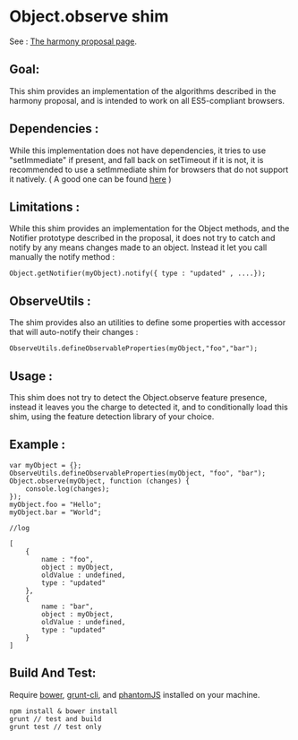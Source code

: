 Object.observe shim
===================

See : [The harmony proposal page](http://wiki.ecmascript.org/doku.php?id=harmony:observe).

Goal:
----

This shim provides an implementation of the algorithms described in the harmony proposal, and is intended to work on all ES5-compliant browsers.


Dependencies :
--------------

While this implementation does not have dependencies, it tries to use "setImmediate" if present, and fall back on setTimeout if it is not, it is recommended to use a setImmediate shim for browsers that do not support it natively. ( A good one can be found [here](https://github.com/NobleJS/setImmediate) )

Limitations :
-------------

While this shim provides an implementation for the Object methods, and the Notifier prototype described in the proposal, it does not try to catch and notify by any means changes made to an object.
Instead it let you call manually the notify method :

    Object.getNotifier(myObject).notify({ type : "updated" , ....});

ObserveUtils :
--------------

The shim provides also an utilities to define some properties with accessor that will auto-notify their changes :

    ObserveUtils.defineObservableProperties(myObject,"foo","bar");

Usage :
-------

This shim does not try to detect the Object.observe feature presence, instead it leaves you the charge to detected it, and to conditionally load this shim, using the feature detection library of your choice.

Example :
-------

    var myObject = {};
    ObserveUtils.defineObservableProperties(myObject, "foo", "bar");
    Object.observe(myObject, function (changes) {
        console.log(changes);
    });
    myObject.foo = "Hello";
    myObject.bar = "World";

    //log

    [
        {
            name : "foo",
            object : myObject,
            oldValue : undefined,
            type : "updated"
        },
        {
            name : "bar",
            object : myObject,
            oldValue : undefined,
            type : "updated"
        }
    ]

Build And Test:
---------------

Require [bower](https://github.com/twitter/bower), [grunt-cli](https://github.com/gruntjs/grunt-cli), and [phantomJS](http://phantomjs.org/) installed on your machine.

    npm install & bower install
    grunt // test and build
    grunt test // test only

